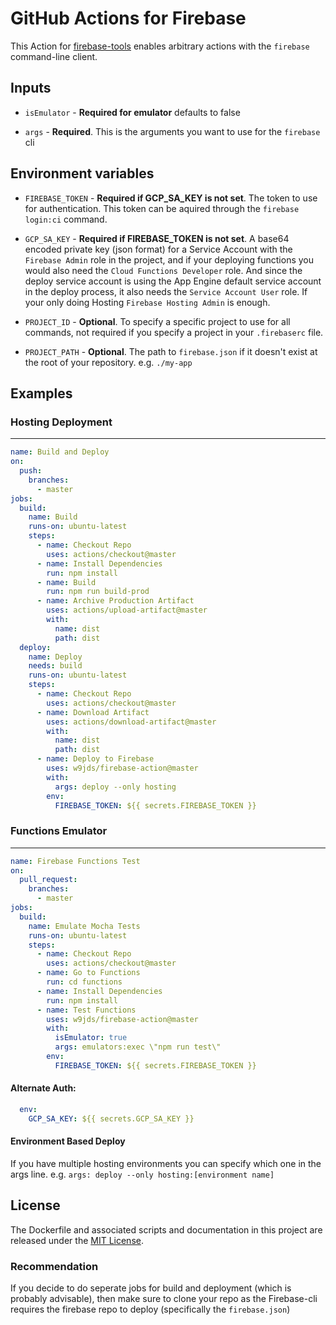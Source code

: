# GitHub Actions for Firebase

This Action for [firebase-tools](https://github.com/firebase/firebase-tools) enables arbitrary actions with the `firebase` command-line client.

## Inputs

* `isEmulator` - **Required for emulator** defaults to false

* `args` - **Required**. This is the arguments you want to use for the `firebase` cli

## Environment variables

* `FIREBASE_TOKEN` - **Required if GCP_SA_KEY is not set**. The token to use for authentication. This token can be aquired through the `firebase login:ci` command.

* `GCP_SA_KEY` - **Required if FIREBASE_TOKEN is not set**. A base64 encoded private key (json format) for a Service Account with the `Firebase Admin` role in the project, and if your deploying functions you would also need the `Cloud Functions Developer` role. 
And since the deploy service account is using the App Engine default service account in the deploy process, it also 
needs the `Service Account User` role.
If your only doing Hosting `Firebase Hosting Admin` is enough.

* `PROJECT_ID` - **Optional**. To specify a specific project to use for all commands, not required if you specify a project in your `.firebaserc` file.

* `PROJECT_PATH` - **Optional**. The path to `firebase.json` if it doesn't exist at the root of your repository. e.g. `./my-app`

## Examples

### Hosting Deployment
---
```yaml
name: Build and Deploy
on:
  push:
    branches:
      - master
jobs:
  build:
    name: Build
    runs-on: ubuntu-latest
    steps:
      - name: Checkout Repo
        uses: actions/checkout@master
      - name: Install Dependencies
        run: npm install
      - name: Build
        run: npm run build-prod
      - name: Archive Production Artifact
        uses: actions/upload-artifact@master
        with:
          name: dist
          path: dist
  deploy:
    name: Deploy
    needs: build
    runs-on: ubuntu-latest
    steps:
      - name: Checkout Repo
        uses: actions/checkout@master
      - name: Download Artifact
        uses: actions/download-artifact@master
        with:
          name: dist
          path: dist
      - name: Deploy to Firebase
        uses: w9jds/firebase-action@master
        with:
          args: deploy --only hosting
        env:
          FIREBASE_TOKEN: ${{ secrets.FIREBASE_TOKEN }}
```

### Functions Emulator
---
```yaml
name: Firebase Functions Test
on:
  pull_request:
    branches:
      - master
jobs:
  build:
    name: Emulate Mocha Tests
    runs-on: ubuntu-latest
    steps:
      - name: Checkout Repo
        uses: actions/checkout@master
      - name: Go to Functions
        run: cd functions
      - name: Install Dependencies
        run: npm install
      - name: Test Functions
        uses: w9jds/firebase-action@master
        with:
          isEmulator: true
          args: emulators:exec \"npm run test\"
        env:
          FIREBASE_TOKEN: ${{ secrets.FIREBASE_TOKEN }}
```

#### Alternate Auth:
```yaml
  env:
    GCP_SA_KEY: ${{ secrets.GCP_SA_KEY }}
```

#### Environment Based Deploy
If you have multiple hosting environments you can specify which one in the args line. 
e.g. `args: deploy --only hosting:[environment name]`

## License

The Dockerfile and associated scripts and documentation in this project are released under the [MIT License](LICENSE).


### Recommendation

If you decide to do seperate jobs for build and deployment (which is probably advisable), then make sure to clone your repo as the Firebase-cli requires the firebase repo to deploy (specifically the `firebase.json`)

